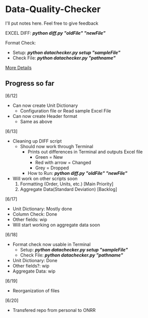 # Data-Quality-Checker
I'll put notes here. Feel free to give feedback

EXCEL DIFF: **_python diff.py "oldFile" "newFile"_**

Format Check:
* Setup: **_python datachecker.py setup "sampleFile"_**
* Check File: **_python datachecker.py "pathname"_**

[More Details](https://docs.google.com/document/d/1fem53kzp4PkXbNiEpmJCJsC1mjv_ELOK9bDdLi_UksA/edit?ts=5cffd8a1)

## Progress so far
[6/12]
* Can now create Unit Dictionary
    * Configuration file or Read sample Excel File
* Can now create Header format
    * Same as above

[6/13]
* Cleaning up DIFF script
    * Should now work through Terminal
      * Prints out differences in Terminal and outputs Excel file
        * Green = New
        * Red with arrow = Changed
        * Grey = Dropped
      * How to Run: **_python diff.py "oldFile" "newFile"_**
* Will work on other scripts soon
    1. Formatting (Order, Units, etc.) [Main Priority]
    2. Aggregate Data(Standard Deviation) [Backlog]

[6/17]
* Unit Dictionary: Mostly done
* Column Check: Done
* Other fields: wip
* Will start working on aggregate data soon

[6/18]
* Format check now usable in Terminal
  * Setup: **_python datachecker.py setup "sampleFile"_**
  * Check File: **_python datachecker.py "pathname"_**
* Unit Dictionary: Done
* Other fields?: wip
* Aggregate Data: wip

[6/19]
* Reorganization of files

[6/20]
* Transfered repo from personal to ONRR
